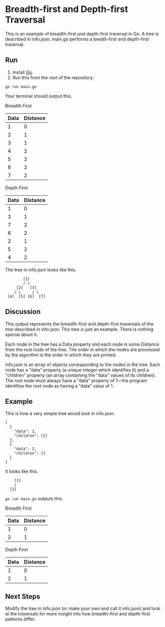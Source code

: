 # Breadth-first and Depth-first Traversal

This is an example of breadth-first and depth-first traversal in Go. A tree is described in info.json. main.go performs a breath-first and depth-first traversal.

## Run
1. Install [Go](https://golang.org).
2. Run this from the root of the repository:
```
go run main.go
```

Your terminal should output this.

Breadth First

Data|Distance
---|---
1     |0
   2     |1
   3     |1
   4     |2
   5     |2
   6     |2
   7     |2

Depth First

Data|Distance
---|---
   1         |0
   3         |1
   7         |2
   6         |2
   2         |1
   5         |2
   4         |2

The tree in info.json looks like this.
```
        [1]
        / \
     [2]   [3]
    / \     / \ 
 [4]  [5] [6]  [7]
```

## Discussion

This output represents the breadth-first and depth-first traversals of the tree described in info.json. This tree is just an example. There is nothing special about it.

Each node in the tree has a Data property and each node is some Distance from the root node of the tree. The order in which the nodes are processed by the algorithm is the order in which they are printed.

info.json is an array of objects corresponding to the nodes in the tree. Each node has a "data" property (a unique integer which identifies it) and a "children" property (an array containing the "data" values of its children). The root node must always have a "data" property of 1—the program identifies the root node as having a "data" value of 1.

## Example

This is how a very simple tree would look in info.json.

```
[
  {
    "data": 1,
    "children": [2]
  },
  {
    "data": 2,
    "children": []
  }
]
```

It looks like this.
```
    [1]
    /
  [2]
```

`go run main.go` outputs this.

Breadth First

Data|Distance
---|---
   1        | 0
   2        | 1

Depth First

Data|Distance
---|---
   1 |        0
   2 |        1

## Next Steps

Modify the tree in info.json (or make your own and call it info.json) and look at the traversals for more insight into how breadth-first and depth-first patterns differ.
